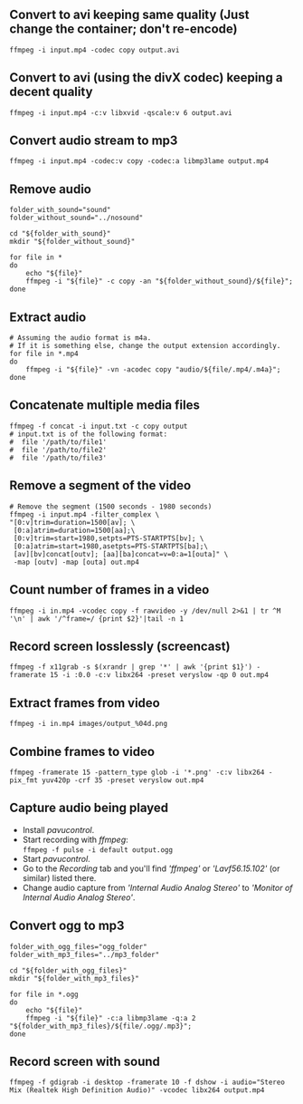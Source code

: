 ## Convert to avi keeping same quality (Just change the container; don't re-encode)
    ffmpeg -i input.mp4 -codec copy output.avi

## Convert to avi (using the divX codec) keeping a decent quality
    ffmpeg -i input.mp4 -c:v libxvid -qscale:v 6 output.avi

## Convert audio stream to mp3
    ffmpeg -i input.mp4 -codec:v copy -codec:a libmp3lame output.mp4

## Remove audio
    folder_with_sound="sound"
    folder_without_sound="../nosound"

    cd "${folder_with_sound}"
    mkdir "${folder_without_sound}"

    for file in *
    do
        echo "${file}"
        ffmpeg -i "${file}" -c copy -an "${folder_without_sound}/${file}";
    done

## Extract audio
    # Assuming the audio format is m4a.
    # If it is something else, change the output extension accordingly.
    for file in *.mp4
    do
        ffmpeg -i "${file}" -vn -acodec copy "audio/${file/.mp4/.m4a}";
    done

## Concatenate multiple media files
    ffmpeg -f concat -i input.txt -c copy output
    # input.txt is of the following format:
    #  file '/path/to/file1'
    #  file '/path/to/file2'
    #  file '/path/to/file3'

## Remove a segment of the video
    # Remove the segment (1500 seconds - 1980 seconds)
    ffmpeg -i input.mp4 -filter_complex \
    "[0:v]trim=duration=1500[av]; \
     [0:a]atrim=duration=1500[aa];\
     [0:v]trim=start=1980,setpts=PTS-STARTPTS[bv]; \
     [0:a]atrim=start=1980,asetpts=PTS-STARTPTS[ba];\
     [av][bv]concat[outv]; [aa][ba]concat=v=0:a=1[outa]" \
     -map [outv] -map [outa] out.mp4

## Count number of frames in a video
    ffmpeg -i in.mp4 -vcodec copy -f rawvideo -y /dev/null 2>&1 | tr ^M '\n' | awk '/^frame=/ {print $2}'|tail -n 1

## Record screen losslessly (screencast)
    ffmpeg -f x11grab -s $(xrandr | grep '*' | awk '{print $1}') -framerate 15 -i :0.0 -c:v libx264 -preset veryslow -qp 0 out.mp4

## Extract frames from video
    ffmpeg -i in.mp4 images/output_%04d.png

## Combine frames to video
    ffmpeg -framerate 15 -pattern_type glob -i '*.png' -c:v libx264 -pix_fmt yuv420p -crf 35 -preset veryslow out.mp4

## Capture audio being played
 - Install *pavucontrol*.
 - Start recording with *ffmpeg*:  
   `ffmpeg -f pulse -i default output.ogg`
 - Start *pavucontrol*.
 - Go to the *Recording* tab and you'll find *'ffmpeg'* or *'Lavf56.15.102'* (or similar) listed there.
 - Change audio capture from *'Internal Audio Analog Stereo'* to *'Monitor of Internal Audio Analog Stereo'*.


## Convert ogg to mp3
    folder_with_ogg_files="ogg_folder"
    folder_with_mp3_files="../mp3_folder"

    cd "${folder_with_ogg_files}"
    mkdir "${folder_with_mp3_files}"

    for file in *.ogg
    do
        echo "${file}"
        ffmpeg -i "${file}" -c:a libmp3lame -q:a 2 "${folder_with_mp3_files}/${file/.ogg/.mp3}";
    done

## Record screen with sound
    ffmpeg -f gdigrab -i desktop -framerate 10 -f dshow -i audio="Stereo Mix (Realtek High Definition Audio)" -vcodec libx264 output.mp4
